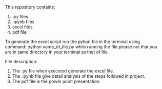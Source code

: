 This repository contains:
1. .py files 
2. .ipynb files
3. excel files
4. pdf file

To generate the excel script run the pyhon file in the terminal using command:
    python name_of_file.py
while running the file please not that you are in same directory in your terminal as that of file.

File description:
1. The .py file when executed generate the excel file.
2. The .ipynb file give detail analysis of the steps followed in project.
3. The pdf file is the power point presentation.
